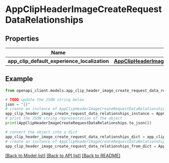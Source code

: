 # AppClipHeaderImageCreateRequestDataRelationships


## Properties

Name | Type | Description | Notes
------------ | ------------- | ------------- | -------------
**app_clip_default_experience_localization** | [**AppClipHeaderImageCreateRequestDataRelationshipsAppClipDefaultExperienceLocalization**](AppClipHeaderImageCreateRequestDataRelationshipsAppClipDefaultExperienceLocalization.md) |  | 

## Example

```python
from openapi_client.models.app_clip_header_image_create_request_data_relationships import AppClipHeaderImageCreateRequestDataRelationships

# TODO update the JSON string below
json = "{}"
# create an instance of AppClipHeaderImageCreateRequestDataRelationships from a JSON string
app_clip_header_image_create_request_data_relationships_instance = AppClipHeaderImageCreateRequestDataRelationships.from_json(json)
# print the JSON string representation of the object
print(AppClipHeaderImageCreateRequestDataRelationships.to_json())

# convert the object into a dict
app_clip_header_image_create_request_data_relationships_dict = app_clip_header_image_create_request_data_relationships_instance.to_dict()
# create an instance of AppClipHeaderImageCreateRequestDataRelationships from a dict
app_clip_header_image_create_request_data_relationships_from_dict = AppClipHeaderImageCreateRequestDataRelationships.from_dict(app_clip_header_image_create_request_data_relationships_dict)
```
[[Back to Model list]](../README.md#documentation-for-models) [[Back to API list]](../README.md#documentation-for-api-endpoints) [[Back to README]](../README.md)



